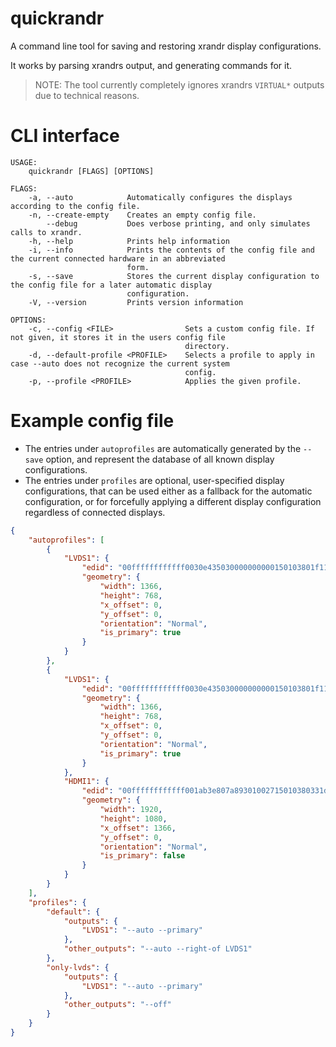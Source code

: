 # quickrandr
A command line tool for saving and restoring xrandr display configurations.

It works by parsing xrandrs output, and generating commands for it.

> NOTE: The tool currently completely ignores xrandrs `VIRTUAL*` outputs due to technical reasons.

# CLI interface

~~~
USAGE:
    quickrandr [FLAGS] [OPTIONS]

FLAGS:
    -a, --auto            Automatically configures the displays according to the config file.
    -n, --create-empty    Creates an empty config file.
        --debug           Does verbose printing, and only simulates calls to xrandr.
    -h, --help            Prints help information
    -i, --info            Prints the contents of the config file and the current connected hardware in an abbreviated
                          form.
    -s, --save            Stores the current display configuration to the config file for a later automatic display
                          configuration.
    -V, --version         Prints version information

OPTIONS:
    -c, --config <FILE>                Sets a custom config file. If not given, it stores it in the users config file
                                       directory.
    -d, --default-profile <PROFILE>    Selects a profile to apply in case --auto does not recognize the current system
                                       config.
    -p, --profile <PROFILE>            Applies the given profile.
~~~

# Example config file

- The entries under `autoprofiles` are automatically generated by the `--save` option,
  and represent the database of all known display configurations.
- The entries under `profiles` are optional, user-specified display configurations,
  that can be used either as a fallback for the automatic configuration,
  or for forcefully applying a different display configuration
  regardless of connected displays.

~~~.json
{
    "autoprofiles": [
        {
            "LVDS1": {
                "edid": "00ffffffffffff0030e435030000000000150103801f1178ead1059558578f2920505400000001010101010101010101010101010101121b5668500012302020350036ae10000019000000000000000000000000000000000000000000fe004c4720446973706c61790a2020000000fe004c503134305748322d544c463100d5",
                "geometry": {
                    "width": 1366,
                    "height": 768,
                    "x_offset": 0,
                    "y_offset": 0,
                    "orientation": "Normal",
                    "is_primary": true
                }
            }
        },
        {
            "LVDS1": {
                "edid": "00ffffffffffff0030e435030000000000150103801f1178ead1059558578f2920505400000001010101010101010101010101010101121b5668500012302020350036ae10000019000000000000000000000000000000000000000000fe004c4720446973706c61790a2020000000fe004c503134305748322d544c463100d5",
                "geometry": {
                    "width": 1366,
                    "height": 768,
                    "x_offset": 0,
                    "y_offset": 0,
                    "orientation": "Normal",
                    "is_primary": true
                }
            },
            "HDMI1": {
                "edid": "00ffffffffffff001ab3e807a89301002715010380331d782afe25a85337ae24115054a54b00a940b300950081008180010101010101023a801871382d40582c9600fd1e11000018000000fd00314c0f5211000a202020202020000000fc00503233542d36204950530a2020000000ff00595633513130333333360a2020006f",
                "geometry": {
                    "width": 1920,
                    "height": 1080,
                    "x_offset": 1366,
                    "y_offset": 0,
                    "orientation": "Normal",
                    "is_primary": false
                }
            }
        }
    ],
    "profiles": {
        "default": {
            "outputs": {
                "LVDS1": "--auto --primary"
            },
            "other_outputs": "--auto --right-of LVDS1"
        },
        "only-lvds": {
            "outputs": {
                "LVDS1": "--auto --primary"
            },
            "other_outputs": "--off"
        }
    }
}
~~~

